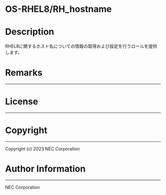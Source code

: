 OS-RHEL8/RH_hostname
=======================================================
# Description
RHEL8に関するホスト名についての情報の取得および設定を行うロールを提供します。

# Remarks
-------

# License
-------

# Copyright
---------
Copyright (c) 2023 NEC Corporation

# Author Information
------------------
NEC Corporation

